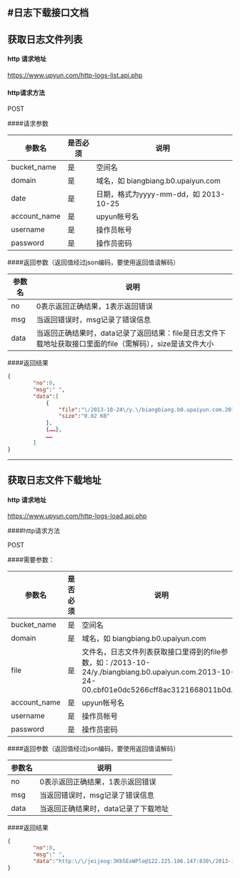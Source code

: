 #日志下载接口文档
---

## 获取日志文件列表

#### http 请求地址

https://www.upyun.com/http-logs-list.api.php

#### http请求方法

POST

####请求参数

| 参数名        | 是否必须 | 说明
----------------| ------ | -------------------
| bucket_name   | 是 | 空间名 
| domain        | 是 | 域名，如 biangbiang.b0.upaiyun.com
| date          | 是 | 日期，格式为yyyy-mm-dd，如 2013-10-25
| account_name  | 是 | upyun帐号名
| username      | 是 | 操作员帐号
| password      | 是 | 操作员密码


####返回参数（返回值经过json编码，要使用返回值请解码）

| 参数名        | 说明
|---------------|-------------------
| no            | 0表示返回正确结果，1表示返回错误
| msg           | 当返回错误时，msg记录了错误信息
| data          | 当返回正确结果时，data记录了返回结果：file是日志文件下载地址获取接口里面的file（需解码），size是该文件大小

####返回结果

```json
{
	    "no":0,
    	"msg":" ",
    	"data":[
	    	{
		    	"file":"\/2013-10-24\/y.\/biangbiang.b0.upaiyun.com.2013-10-24-00.cbf01e0dc5266cff8ac3121668011b0d.gz",
			    "size":"0.02 KB"
    		},
	    	{……},
	    	……
    	]
}
```


---

## 获取日志文件下载地址

#### http 请求地址

https://www.upyun.com/http-logs-load.api.php


####http请求方法

POST

####需要参数：

| 参数名        | 是否必须 | 说明
----------------| ------ | -------------------
| bucket_name   |  是 | 空间名 
| domain        |  是 | 域名，如 biangbiang.b0.upaiyun.com
| file          |  是 | 文件名，日志文件列表获取接口里得到的file参数，如：/2013-10-24/y./biangbiang.b0.upaiyun.com.2013-10-24-00.cbf01e0dc5266cff8ac3121668011b0d.gz
| account_name  |  是 | upyun帐号名
| username      |  是 | 操作员帐号
| password      |  是 | 操作员密码

####返回参数（返回值经过json编码，要使用返回值请解码）

| 参数名        | 说明
|---------------|-------------------
| no            | 0表示返回正确结果，1表示返回错误
| msg           | 当返回错误时，msg记录了错误信息
| data          | 当返回正确结果时，data记录了下载地址

####返回结果

```json
{
    	"no":0,
    	"msg":" ",
    	"data":"http:\/\/jeijeog:3Kb5ExWPle@122.225.106.147:830\/2013-10-24\/y.\/biangbiang.b0.upaiyun.com.2013-10-24-00.cbf01e0dc5266cff8ac3121668011b0d.gz"
}
```

